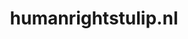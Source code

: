 ---
layout: post
title:  "humanrightstulip.nl"
internal_url:  "/data/humanrightstulip.nl.html"
categories: dutchgov
---